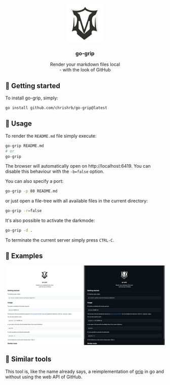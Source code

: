 <!-- PROJECT LOGO -->
<br />
<div align="center">
  <a href="#">
    <img src=".github/docs/logo-1.png" alt="Logo" height="120">
  </a>

  <h3 align="center">go-grip</h3>

  <p align="center">
    Render your markdown files local<br>- with the look of GitHub
  </p>
</div>

## 🚀 Getting started

To install go-grip, simply:

```bash
go install github.com/chrishrb/go-grip@latest
```

## 🔨 Usage

To render the `README.md` file simply execute:

```bash
go-grip README.md
# or
go-grip
```

The browser will automatically open on http://localhost:6419. You can disable this behaviour with the `-b=false` option.

You can also specify a port:

```bash
go-grip -p 80 README.md
```

or just open a file-tree with all available files in the current directory:

```bash
go-grip -r=false
```

It's also possible to activate the darkmode:

```bash
go-grip -d .
```

To terminate the current server simply press `CTRL-C`.

## 📝 Examples

<img src="./.github/docs/examples.png" alt="examples" width="1000"/>

## 📌 Similar tools

This tool is, like the name already says, a reimplementation of [grip](https://github.com/joeyespo/grip) in go and without using the web API of GitHub.
